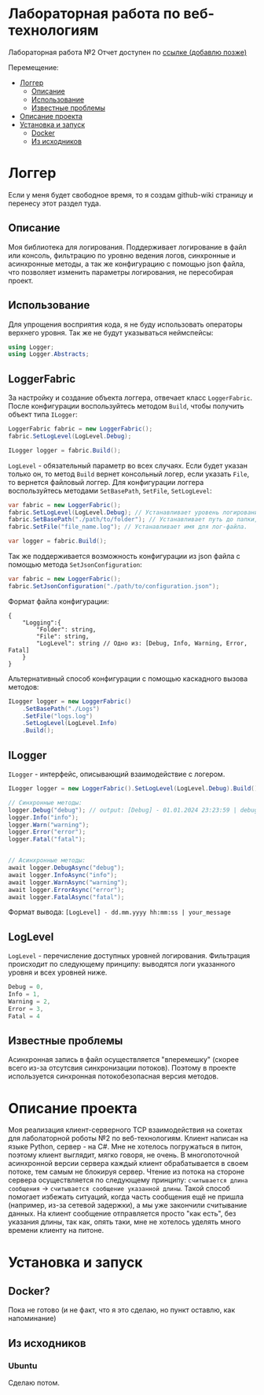 # Лабораторная работа по веб-технологиям
Лабораторная работа №2
Отчет доступен по [ссылке (добавлю позже)](http://127.0.0.1:80)


Перемещение:
- [Логгер](#логгер)
    - [Описание](#описание)
    - [Использование](#использование)
    - [Известные проблемы](#известные-проблемы)
- [Описание проекта](#описание-проекта)
- [Установка и запуск](#установка-и-запуск)
    - [Docker](#docker)
    - [Из исходников](#из-исходников)

# Логгер
Если у меня будет свободное время, то я создам github-wiki страницу и перенесу этот раздел туда.

## Описание
Моя библиотека для логирования. Поддерживает логирование в файл или консоль, фильтрацию по уровню ведения логов, синхронные и асинхронные методы, а так же конфигурацию с помощью json файла, что позволяет изменить параметры логирования, не пересобирая проект.

## Использование
Для упрощения восприятия кода, я не буду использовать операторы верхнего уровня. Так же не будут указываться неймспейсы:
``` C#
using Logger;
using Logger.Abstracts;
```

LoggerFabric
--- 
За настройку и создание объекта логгера, отвечает класс ```LoggerFabric```. После конфигурации воспользуйтесь методом ```Build```, чтобы 
получить объект типа ```ILogger```:
``` C#
LoggerFabric fabric = new LoggerFabric();
fabric.SetLogLevel(LogLevel.Debug);

ILogger logger = fabric.Build();
```

```LogLevel``` - обязательный параметр во всех случаях. Если будет указан только он, то метод ```Build``` вернет консольный логер, если указать ```File```, то вернется файловый логгер.
Для конфигурации логгера воспользуйтесь методами ```SetBasePath```, ```SetFile```, ```SetLogLevel```:
``` C#
var fabric = new LoggerFabric();
fabric.SetLogLevel(LogLevel.Debug); // Устанавливает уровень логирования.
fabric.SetBasePath("./path/to/folder"); // Устанавливает путь до папки, в которой бует лог-файл.
fabric.SetFile("file_name.log"); // Устанавливает имя для лог-файла.

var logger = fabric.Build();
```

Так же поддерживается возможность конфигурации из json файла с помощью метода ```SetJsonConfiguration```:
``` C#
var fabric = new LoggerFabric();
fabric.SetJsonConfiguration("./path/to/configuration.json");
```

Формат файла конфигурации:
```
{
    "Logging":{
        "Folder": string,
        "File": string,
        "LogLevel": string // Одно из: [Debug, Info, Warning, Error, Fatal]
    }
}
```

Альтернативный способ конфигурации с помощью каскадного вызова методов:
``` C#
ILogger logger = new LoggerFabric()
    .SetBasePath("./Logs")
    .SetFile("logs.log")
    .SetLogLevel(LogLevel.Info)
    .Build();
```

ILogger
---
```ILogger``` - интерфейс, описывающий взаимодействие с логером.
``` C#
ILogger logger = new LoggerFabric().SetLogLevel(LogLevel.Debug).Build();

// Синхронные методы:
logger.Debug("debug"); // output: [Debug] - 01.01.2024 23:23:59 | debug
logger.Info("info");
logger.Warn("warning");
logger.Error("error");
logger.Fatal("fatal");


// Асинхронные методы:
await logger.DebugAsync("debug");
await logger.InfoAsync("info");
await logger.WarnAsync("warning");
await logger.ErrorAsync("error");
await logger.FatalAsync("fatal");
```
Формат вывода: ```[LogLevel] - dd.mm.yyyy hh:mm:ss | your_message```

LogLevel
---
```LogLevel``` - перечисление доступных уровней логирования. Фильтрация происходит по следующему принципу: выводятся логи указанного уровня и всех уровней ниже.
``` C#
Debug = 0,
Info = 1,
Warning = 2,
Error = 3,
Fatal = 4
```

## Известные проблемы
Асинхронная запись в файл осуществляется "вперемешку" (скорее всего из-за отсутсвия синхронизации потоков). Поэтому в проекте используется синхронная потокобезопасная версия методов.

# Описание проекта
Моя реализация клиент-серверного TCP взаимодействия на сокетах для лаболаторной роботы №2 по веб-технологиям. Клиент написан на языке Python, сервер - на C#. Мне не хотелось погружаться в питон, поэтому клиент выглядит, мягко говоря, не очень. В многопоточной асинхронной версии сервера каждый клиент обрабатывается в своем потоке, тем самым не блокируя сервер. Чтение из потока на стороне сервера осуществляется по следующему принципу: ```считывается длина сообщения``` -> ```считывается сообщение указанной длины```. Такой способ помогает избежать ситуаций, когда часть сообщения ещё не пришла (например, из-за сетевой задержки), а мы уже закончили считывание данных. На клиент сообщение отправляется просто "как есть", без указания длины, так как, опять таки, мне не хотелось уделять много времени клиенту на питоне.

# Установка и запуск
## Docker?
Пока не готово (и не факт, что я это сделаю, но пункт оставлю, как напоминание)
## Из исходников
### Ubuntu
Сделаю потом.

